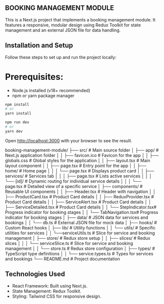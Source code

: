 ## BOOKING MANAGEMENT MODULE
This is a Next.js project that implements a booking management module. It features a responsive, modular design using Redux Toolkit for state management and an external JSON file for data handling.

## Installation and Setup
Follow these steps to set up and run the project locally:

# Prerequisites:
* Node.js installed (v18+ recommended)
* npm or yarn package manager

```bash
npm install
# or
yarn install

npm run dev
# or
yarn dev
```

Open [http://localhost:3000](http://localhost:3000) with your browser to see the result.


booking-management-module/
├── src/                     # Main source folder
│   ├── app/                 # Next.js application folder
│   │   ├── favicon.ico      # Favicon for the app
│   │   ├── globals.css      # Global styles for the application
│   │   ├── layout.tsx       # Main layout component
│   │   ├── page.tsx         # Entry point for the app
│   │   ├── home/            # Home page
│   │   │   └── page.tsx     # Displays product card
│   │   ├── services/        # Services tab
│   │   │   ├── page.tsx     # Lists active services
│   │   │   └── [id]/        # Dynamic routing for individual service details
│   │   │       └── page.tsx # Detailed view of a specific service
│   ├── components/          # Reusable UI components
│   │   ├── Header.tsx       # Header with navigation
│   │   ├── ProductCard.tsx  # Product Card details
│   │   ├── ReduxProvider.tsx  # Product Card details
│   │   ├── ServiceAlert.tsx  # Product Card details
│   │   ├── ServiceDetailed.tsx  # Product Card details
│   │   └── StepIndicator.tsx# Progress indicator for booking stages
│   │   └── TabNavigation.tsx# Progress indicator for booking stages
│   ├── data/                # JSON data for services and bookings
│   │   └── db.ts            # External JSON file for mock data
│   ├── hooks/               # Custom React hooks
│   ├── lib/                 # Utility functions
│   │   └── utils/           # Specific utilities for services
│   │       └──serviceUtils.ts # Slice for service and booking management
│   ├── store/               # Redux store setup
│   │   ├── slices/          # Redux slices
│   │   │   └── serviceSlice.ts # Slice for service and booking management
│   │   └── store.ts         # Redux store configuration
│   ├── types/               # TypeScript type definitions
│   │   └── service.types.ts # Types for services and bookings
└── README.md                # Project documentation

## Technologies Used
* React Framework: Built using Next.js.
* State Management: Redux Toolkit.
* Styling: Tailwind CSS for responsive design.
